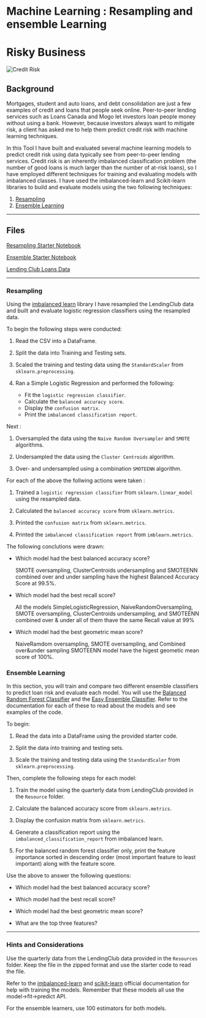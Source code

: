 # Machine Learning : Resampling and ensemble Learning
# Risky Business
 
![Credit Risk](Images/credit-risk.jpg)

## Background

Mortgages, student and auto loans, and debt consolidation are just a few examples of credit and loans that people seek online. Peer-to-peer lending services such as Loans Canada and Mogo let investors loan people money without using a bank. However, because investors always want to mitigate risk, a client has asked me to help them predict credit risk with machine learning techniques.

In this Tool I have built and evaluated several machine learning models to predict credit risk using data typically see from peer-to-peer lending services. Credit risk is an inherently imbalanced classification problem (the number of good loans is much larger than the number of at-risk loans), so I have employed different techniques for training and evaluating models with imbalanced classes. I have used the imbalanced-learn and Scikit-learn libraries to build and evaluate models using the two following techniques:

1. [Resampling](#Resampling)
2. [Ensemble Learning](#Ensemble-Learning)

- - -

## Files

[Resampling Starter Notebook](credit_risk_resampling.ipynb)

[Ensemble Starter Notebook](credit_risk_ensemble.ipynb)

[Lending Club Loans Data](LoanStats_2019Q1.csv.zip)

- - -

### Resampling

Using the [imbalanced learn](https://imbalanced-learn.readthedocs.io) library I have resampled the LendingClub data and built and evaluate logistic regression classifiers using the resampled data.

To begin the following steps were conducted:

1. Read the CSV into a DataFrame.

2. Split the data into Training and Testing sets.

3. Scaled the training and testing data using the `StandardScaler` from `sklearn.preprocessing`.

4. Ran a Simple Logistic Regression and performed the following:
    * Fit the `logistic regression classifier`.
    * Calculate the `balanced accuracy score`.
    * Display the `confusion matrix`.
    * Print the `imbalanced classification report`.

Next :

1. Oversampled the data using the `Naive Random Oversampler` and `SMOTE` algorithms.

2. Undersampled the data using the `Cluster Centroids` algorithm.

3. Over- and undersampled using a combination `SMOTEENN` algorithm.


For each of the above the follwing actions were taken :

1. Trained a `logistic regression classifier` from `sklearn.linear_model` using the resampled data.

2. Calculated the `balanced accuracy score` from `sklearn.metrics`.

3. Printed the `confusion matrix` from `sklearn.metrics`.

4. Printed the `imbalanced classification report` from `imblearn.metrics`.


The following conclutions were drawn:

* Which model had the best balanced accuracy score?

  SMOTE oversampling, ClusterCentroids undersampling and SMOTEENN combined over and under sampling have the highest Balanced Accuracy Score at 99.5%.
  
* Which model had the best recall score?

  All the models SimpleLogisticRegression, NaiveRandomOversampling, SMOTE oversampling, ClusterCentroids undersampling, and SMOTEENN combined over & under all of them thave the same Recall value at 99%
 
* Which model had the best geometric mean score?

  NaiveRamdom oversampling, SMOTE oversampling, and Combined over&under sampling SMOTEENN model have the higest geometic mean score of 100%.

### Ensemble Learning 

In this section, you will train and compare two different ensemble classifiers to predict loan risk and evaluate each model. You will use the [Balanced Random Forest Classifier](https://imbalanced-learn.org/stable/references/generated/imblearn.ensemble.BalancedRandomForestClassifier.html) and the [Easy Ensemble Classifier](https://imbalanced-learn.org/stable/references/generated/imblearn.ensemble.EasyEnsembleClassifier.html). Refer to the documentation for each of these to read about the models and see examples of the code.

To begin:

1. Read the data into a DataFrame using the provided starter code.

2. Split the data into training and testing sets.

3. Scale the training and testing data using the `StandardScaler` from `sklearn.preprocessing`.


Then, complete the following steps for each model:

1. Train the model using the quarterly data from LendingClub provided in the `Resource` folder.

2. Calculate the balanced accuracy score from `sklearn.metrics`.

3. Display the confusion matrix from `sklearn.metrics`.

4. Generate a classification report using the `imbalanced_classification_report` from imbalanced learn.

5. For the balanced random forest classifier only, print the feature importance sorted in descending order (most important feature to least important) along with the feature score.


Use the above to answer the following questions:

* Which model had the best balanced accuracy score?

* Which model had the best recall score?

* Which model had the best geometric mean score?

* What are the top three features?

- - -

### Hints and Considerations

Use the quarterly data from the LendingClub data provided in the `Resources` folder. Keep the file in the zipped format and use the starter code to read the file.

Refer to the [imbalanced-learn](https://imbalanced-learn.readthedocs.io/en/stable/) and [scikit-learn](https://scikit-learn.org/stable/) official documentation for help with training the models. Remember that these models all use the model->fit->predict API.

For the ensemble learners, use 100 estimators for both models.
